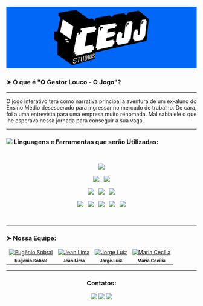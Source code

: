![Design and Development](https://github.com/CEJJStudios/CEJJStudios/blob/main/CEJJV1BANNER.png)

### ➤ O que é "O Gestor Louco - O Jogo"?

---

O jogo interativo terá como narrativa principal a aventura de um ex-aluno do Ensino Médio desesperado para ingressar no mercado de trabalho. De cara, foi a uma entrevista para uma empresa muito renomada. Mal sabia ele o que lhe esperava nessa jornada para conseguir a sua vaga.

---

### <img src="https://media2.giphy.com/media/QssGEmpkyEOhBCb7e1/giphy.gif?cid=ecf05e47a0n3gi1bfqntqmob8g9aid1oyj2wr3ds3mg700bl&rid=giphy.gif" width ="25"><b> Linguagens e Ferramentas que serão Utilizadas:</b>

<br>

<p  align="center">

<img src="https://img.shields.io/badge/javascript%20-%23323330.svg?&style=for-the-badge&logo=javascript&logoColor=%23F7DF1E" height="25"/>
  </p>
  
<p  align="center">

<img src="https://img.shields.io/badge/html5-%23E34F26.svg?style=for-the-badge&logo=html5&logoColor=white" height="25"/>  
  &nbsp;
<img src="https://img.shields.io/badge/css3-%231572B6.svg?style=for-the-badge&logo=css3&logoColor=white" height="25"/>
  </p>
  
  <p  align="center">

  
<img src="https://img.shields.io/badge/react-00000F?style=for-the-badge&logo=reacte&logoColor=white" height="25"/>
  &nbsp;
<img src="https://img.shields.io/badge/Firebase-00000F?style=for-the-badge&logo=firebase&logoColor=white" height="25"/>
  &nbsp;
<img src="https://img.shields.io/badge/Visual%20Studio%20Code-0078d7.svg?style=for-the-badge&logo=visual-studio-code&logoColor=white" height="25"/>  
 </p>
 
 <p  align="center">

  
<img src="https://img.shields.io/badge/github-%23121011.svg?style=for-the-badge&logo=github&logoColor=white" height="25">
  &nbsp;

<img src="https://img.shields.io/badge/git-%23F05033.svg?style=for-the-badge&logo=git&logoColor=white" height="25">
&nbsp;
<!---<img src="https://img.shields.io/badge/Windows-0078D6?style=for-the-badge&logo=windows&logoColor=white" height="25">
&nbsp;-->
<img src="https://img.shields.io/badge/figma-0078D6?style=for-the-badge&logo=figma&logoColor=white" height="25">
&nbsp; 
<img src="https://img.shields.io/badge/trello-0078D6?style=for-the-badge&logo=trello&logoColor=white" height="25">
&nbsp; 
<img src="https://img.shields.io/badge/rpgmaker-0078D6?style=for-the-badge&logo=rpgmaker&logoColor=white" height="25">




</p>
<br>

---

### ➤ Nossa Equipe:
<!---[@Eu-GenioSS](https://github.com/Eu-GenioSS) | [@jancmlima](https://github.com/jeancmlima) | [@JorjScott](https://github.com/JorjScott) | [@cecilia2904](https://github.com/cecilia2904)--->

<div align="center">
<table>
  <tbody>
    <tr>
      <td align="center"><a href="https://github.com/Eu-GenioSS"><img src="https://avatars.githubusercontent.com/u/107368698?v=4" width="100px;" alt="Eugênio Sobral"/><br /><sub><b>Eugênio Sobral</b></sub></a><br /></td>
      <td align="center"><a href="https://github.com/jeancmlima"><img src="https://avatars.githubusercontent.com/u/125226620?s=400&u=75572cb6825f5e3140326aa304d8a8a68d8ee545&v=4" width="100px;" alt="Jean Lima"/><br /><sub><b>Jean Lima</b></sub></a><br /></td>
      <td align="center"><a href="https://github.com/JorjScott"><img src="https://avatars.githubusercontent.com/u/99372702?v=4" width="100px;" alt="Jorge Luiz"/><br /><sub><b>Jorge Luiz</b></sub></a><br /></td>
      <td align="center"><a href="https://github.com/cecilia2904"><img src="https://avatars.githubusercontent.com/u/90199276?v=4" width="100px;" alt="Maria Cecília"/><br /><sub><b>Maria Cecília</b></sub></a><br /></td>
    </tr>
  </tbody>
</table>
</div>

---

<h3 align="center">Contatos:</h3>
<div align="center">

<a href="https://www.instagram.com/cejj_studios/?next=%2F" target="_blank"><img src="https://img.shields.io/badge/-Instagram-%23E4405F?style=for-the-badge&logo=instagram&logoColor=white" target="_blank"></a>
<a href = "mailto:cejjstudios@gmail.com"><img src="https://img.shields.io/badge/-Gmail-%23333?style=for-the-badge&logo=gmail&logoColor=white" target="_blank"></a>
<a href="https://www.linkedin.com" target="_blank"><img src="https://img.shields.io/badge/linkedin-%230077B5.svg?&style=for-the-badge&logo=linkedin&logoColor=white" target="_blank"></a>
  
</div>
